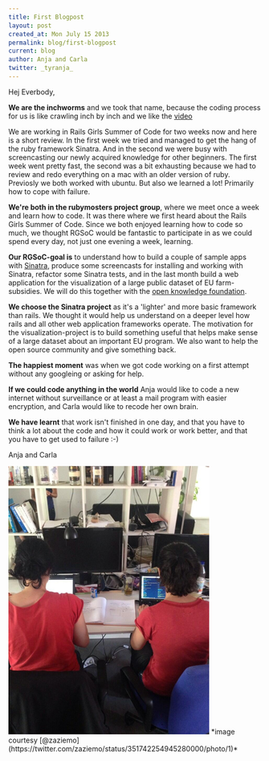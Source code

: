 ```yaml
---
title: First Blogpost
layout: post
created_at: Mon July 15 2013
permalink: blog/first-blogpost
current: blog
author: Anja and Carla
twitter: _tyranja_
---
```


Hej Everbody,

**We are the inchworms** and we took that name, because the coding process for us is like crawling inch by inch and we like the [video](https://www.youtube.com/watch?v=cyasgr9mn3s)

We are working in Rails Girls Summer of Code for two weeks now and here is a short review. In the first week we tried and managed to get the hang of the ruby framework Sinatra. And in the second we were busy with screencasting our newly acquired knowledge for other beginners. The first week went pretty fast, the second was a bit exhausting because we had to review and redo everything on a mac with an older version of ruby. Previosly we both worked with ubuntu. But also we learned a lot! Primarily how to cope with failure.

**We're both in the rubymosters project group**, where we meet once a week and learn how to code. It was there where we first heard about the Rails Girls Summer of Code. Since we both enjoyed learning how to code so much, we thought RGSoC would be fantastic to participate in as we could spend every day, not just one evening a week, learning. 

**Our RGSoC-goal is** to understand how to build a couple of sample apps with [Sinatra](http://sinatrarb.com), produce some screencasts for installing and working with Sinatra, refactor some Sinatra tests, and in the last month build a web application for the visualization of a large public dataset of EU farm-subsidies. We will do this together with the [open knowledge foundation](http://okfn.de/).

**We choose the Sinatra project** as it's a 'lighter' and more basic framework than rails. We thought it would help us understand on a deeper level how rails and all other web application frameworks operate. The motivation for the visualization-project is to build something useful that helps make sense of a large dataset about an important EU program. We also want to help the open source community and give something back. 


**The happiest moment** was when we got code working on a first attempt without any googleing or asking for help.

**If we could code anything in the world** Anja would like to code a new internet without surveillance or at least a mail program with easier encryption, and Carla would like to recode her own brain.


**We have learnt** that work isn't finished in one day, and that you have to think a lot about the code and how it could work or work better, and that you have to get used to failure :-) 


Anja and Carla

<img src ="/img/twins.jpg" alt="Anja and Carla in front of the Computer" width="400">
*image courtesy [@zaziemo](https://twitter.com/zaziemo/status/351742254945280000/photo/1)*